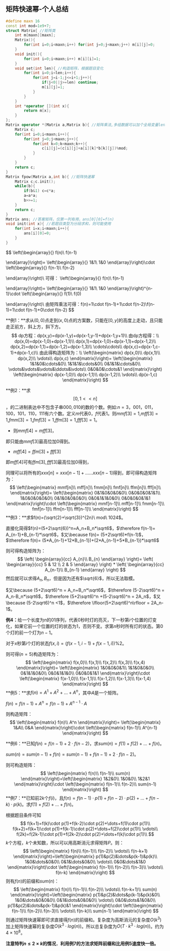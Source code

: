 ## 矩阵快速幂-个人总结

```cpp
#define maxn 16 
const int mod=1e9+7;
struct Matrix{ //矩阵类
    int m[maxn][maxn];
    Matrix(){
        for(int i=0;i<maxn;i++) for(int j=0;j<maxn;j++) m[i][j]=0;
    }
    void init(){
        for(int i=0;i<maxn;i++) m[i][i]=1;
    }
    void set(int len){ //构造矩阵，根据题目变化
        for(int i=0;i<len;i++){
            for(int j=i-1;j<=i+1;j++){
                if(j<0||j>=len) continue;
                m[i][j]=1;
            }
        }
    }
    int *operator [](int x){
        return m[x];
    }
};
Matrix operator *(Matrix a,Matrix b){ //矩阵乘法,多组数据可以加个全局变量len控制矩阵大小O(len^3)
    Matrix c;
    for(int i=0;i<maxn;i++){
        for(int j=0;j<maxn;j++){
            for(int k=0;k<maxn;k++){
                c[i][j]=(c[i][j]+a[i][k]*b[k][j])%mod;
            }
        }
    }
    return c;
}
Matrix fpow(Matrix a,int b){ //矩阵快速幂
    Matrix c;c.init();
    while(b){
        if(b&1) c=c*a;
        a=a*a;
        b>>=1;
    }
    return c;
}
Matrix ans; //答案矩阵，仅第一列有用，ans[0][0]=f(n)
void init(int x){ //若题目类型为分段求和，则可能使用
    for(int i=x;i<maxn;i++){
        ans[i][0]=0;
    }
}
```

$$
\left(\begin{array}{}
f(n)\\
f(n-1)

\end{array}\right)=
\left(\begin{array}{}
1&1\\
1&0
\end{array}\right)\cdot
\left(\begin{array}{}
f(n-1)\\
f(n-2)

\end{array}\right)\\
可得：
\left(\begin{array}{}
f(n)\\
f(n-1)

\end{array}\right)=
\left(\begin{array}{}
1&1\\
1&0
\end{array}\right)^{n-1}\cdot
\left(\begin{array}{}
f(1)\\
f(0)

\end{array}\right)\\
由矩阵乘法可得：f(n)=1\cdot f(n-1)+1\cdot f(n-2)\\f(n-1)=1\cdot f(n-1)+0\cdot f(n-2)
$$

**例1：**求从$(0,0)$点走到$(x,0)$点的方案数，只能在$[0,y]$的高度上走动，且只能走正前方，斜上方，斜下方。
$$
dp方程：dp(x,y)=dp(x-1,y)+dp(x-1,y-1)+dp(x-1,y+1)\\
由dp方程得：\\
dp(x,0)=dp(x-1,0)+dp(x-1,1)\\
dp(x,1)=dp(x-1,0)+dp(x-1,1)+dp(x-1,2)\\
dp(x,2)=dp(x-1,1)+dp(x-1,2)+dp(x-1,3)\\
\cdots\cdots\\
dp(x,c)=dp(x-1,c-1)+dp(x-1,c)\\
由此得构造矩阵为：\\
\left(\begin{matrix}
dp(x,0)\\
dp(x,1)\\
dp(x,2)\\
\vdots\\
dp(x,c)
\end{matrix}\right)=
\left(\begin{matrix}
1&1&0&\cdots&0\\
1&1&1&\cdots&0\\
0&1&1&\cdots&0\\
\vdots&\vdots&\vdots&\ddots&\vdots\\
0&0&0&\cdots&1
\end{matrix}\right)
\left(\begin{matrix}
dp(x-1,0)\\
dp(x-1,1)\\
dp(x-1,2)\\
\vdots\\
dp(x-1,c)
\end{matrix}\right)
$$

**例2：**求$$[0,1<<n]$$，的二进制表达中不包含子串$000,010$的数的个数。例如:$n=3，001，011，100，101，110，111$有六个数。定义$m$代表$0$，$f$代表$1$。则$mmf[3]=1$,$mff[3]=1$,$fmm[3]=1$,$fmf[3]=1$,$ffm[3]=1$,$fff[3]=1$。

- 则$mmf[4]=mff[3]$，

即只能由$mmf[3]$最高位加$0$得到。

- $mff[4]=ffm[3]+fff[3]$

即$mff[4]$可有$ffm[3],fff[3]$最高位加$0$得到，

同理可以将所有的$xxx[n]=xxx[n-1]+……xxx[n-1]$得到，即可得构造矩阵为：
$$
\left(\begin{matrix}
mmf[n]\\
mff[n]\\
fmm[n]\\
fmf[n]\\
ffm[n]\\
fff[n]\\
\end{matrix}\right)=
\left(\begin{matrix}
0&1&0&0&0&0\\
0&0&0&0&1&1\\
1&0&0&0&0&0\\
0&1&0&0&0&0\\
0&0&1&1&0&0\\
0&0&0&0&1&1
\end{matrix}\right)\cdot
\left(\begin{matrix}
mmf[n-1]\\
mff[n-1]\\
fmm[n-1]\\
fmf[n-1]\\
ffm[n-1]\\
fff[n-1]\\
\end{matrix}\right)
$$
**例3：**求$f(n)=(\sqrt{2}+\sqrt{3})^{2n}\ mod\ 1024$。

直接化简得$f(n)=(5+2\sqrt{6})^n=A_n+B_n*\sqrt6$，$\therefore f(n-1)= A_{n-1}+B_{n-1}*\sqrt6$，$又\because f(n)= (5+2\sqrt6)*f(n-1)$，$\therefore f(n)= (5*A_{n-1}+12*B_{n-1})+(2*A_{n-1}+5*B_{n-1})*\sqrt6$

则可得构造矩阵为：
$$
\left(
\begin{array}{cc}
A_{n}\\
B_{n}
\end{array}
\right)=
\left( 
\begin{array}{cc}
5 & 12 \\
2 & 5 
\end{array} 
\right)
*
\left(
\begin{array}{cc}
A_{n-1}\\
B_{n-1}
\end{array}
\right)
$$
然后就可以求得$A_n,B_n$，但是因为还有$\sqrt{6}$，所以无法取模。

$又\because (5+2\sqrt6)^n = A_n+B_n*\sqrt6$，$\therefore (5-2\sqrt6)^n = A_n-B_n*\sqrt6$，$\therefore (5+2\sqrt6)^n +(5-2\sqrt6)^n = 2A_n$，$又\because (5-2\sqrt6)^n <1$，$\therefore \lfloor(5+2\sqrt6)^n\rfloor = 2A_n-1$。

**例4：**​给一个长度为$n$的$01$序列，代表$0$秒时灯的亮灭，下一秒第$i$个位置的灯变化，如果它前一个位置的灯的状态为$1$，否则不变。求第$n$秒时所有灯的状态。第$0$个灯的前一个灯为$n-1$。

对于$x$秒第$i$个灯的状态$f(x,i)=\Big(f(x-1,i-1)+f(x-1,i)\Big)\%2$。

则可得$(n=5)$构造矩阵为：
$$
\left(\begin{matrix}
f(x,0)\\
f(x,1)\\
f(x,2)\\
f(x,3)\\
f(x,4)
\end{matrix}\right)=
\left(\begin{matrix}
1&0&0&0&1\\
1&1&0&0&0\\
0&1&1&0&0\\
0&0&1&1&0\\
0&0&0&1&1
\end{matrix}\right)\cdot
\left(\begin{matrix}
f(x-1,0)\\
f(x-1,1)\\
f(x-1,2)\\
f(x-1,3)\\
f(x-1,4)
\end{matrix}\right)
$$
**例5：**求$f(n)=A^1+A^2+\dots+A^n$，其中$A$是一个矩阵。

$f(n)=f(n-1)+A^n=f(n-1)+A^{n-1}\cdot A$

则构造矩阵：
$$
\left(\begin{matrix}
f(n)\\
A^n
\end{matrix}\right)=
\left(\begin{matrix}
1&A\\
0&A
\end{matrix}\right)\cdot
\left(\begin{matrix}
f(n-1)\\
A^{n-1}
\end{matrix}\right)
$$

**例6：**已知$f(n)=f(n-1)+2\cdot f(n-2)$，求$sum(n)=f(1)+f(2)+\dots+f(n)$。

$sum(n)=sum(n-1)+f(n)=sum(n-1)+f(n-1)+2\cdot f(n-2)$。

则可构造矩阵：
$$
\left(\begin{matrix}
f(n)\\
f(n-1)\\
sum(n)
\end{matrix}\right)=\left(\begin{matrix}
1&2&0\\
1&0&0\\
1&2&1
\end{matrix}\right)\cdot \left(\begin{matrix}
f(n-1)\\
f(n-2)\\
sum(n-1)
\end{matrix}\right)
$$
**例7：**已知前$2k$个$f(i)$，且$f(n)=f(n-1)\cdot p(1)+f(n-2)\cdot p(2)+\dots+f(n-k)\cdot p(k)$。求$f(1)+f(2)+\dots+f(n)$。

根据题目条件可知
$$
f(k+1)=f(k)\cdot p(1)+f(k-2)\cdot p(2)+\dots+f(1)\cdot p(1)\\
f(k+2)=f(k+1)\cdot p(1)+f(k-1)\cdot p(2)+\dots+f(2)\cdot p(1)\\
\vdots\\
f(2k)=f(2k-1)\cdot p(1)+f(2k-2)\cdot p(2)+\dots+f(k)\cdot p(1)\\
$$
$k$个方程，$k$个未知数，所以可以用高斯消元求得矩阵$P$。则：
$$
\left(\begin{matrix}
f(n)\\
f(n-1)\\
f(n-2)\\
\vdots\\
f(n-k+1)
\end{matrix}\right)=\left(\begin{matrix}
p(1)&p(2)&\dots&p(k-1)&p(k)\\
1&0&\dots&0&0\\
0&1&\dots&0&0\\
\vdots\\
0&0&\dots&1&0
\end{matrix}\right)\cdot \left(\begin{matrix}
f(n-1)\\
f(n-2)\\
f(n-3)\\
\vdots\\
f(n-k)
\end{matrix}\right)
$$
则有$f(n)$的前缀和$sum(n)$：
$$
\left(\begin{matrix}
f(n)\\
f(n-1)\\
f(n-2)\\
\vdots\\
f(n-k+1)\\
sum(n)
\end{matrix}\right)=\left(\begin{matrix}
p(1)&p(2)&\dots&p(k-1)&p(k)&0\\
1&0&\dots&0&0&0\\
0&1&\dots&0&0&0\\
\vdots\\
0&0&\dots&1&0&0\\
p(1)&p(2)&\dots&p(k-1)&p(k)&1
\end{matrix}\right)\cdot \left(\begin{matrix}
f(n-1)\\
f(n-2)\\
f(n-3)\\
\vdots\\
f(n-k)\\
sum(n-1)
\end{matrix}\right)
$$
则通过矩阵快速幂即可求直接得$f(n)$的前缀和。复杂度为高斯消元的复杂度$O(k^3)$加上矩阵快速幂的复杂度$O(k^3\cdot log(n))$。所以总复杂度为$O(T\cdot k^3\cdot log(n))$。约为$4\times 10^8$。

**注意特判$n\le 2\times k$的情况**，**利用例$7$的方法求矩阵前缀和比用例$5$速度快一倍。**


